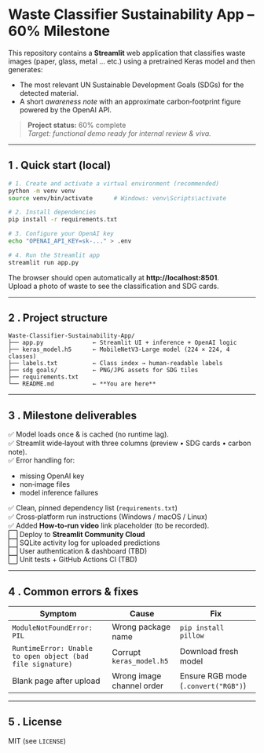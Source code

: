 # Waste Classifier Sustainability App – 60% Milestone

This repository contains a **Streamlit** web application that classifies waste images (paper, glass, metal … etc.) using a pretrained Keras model and then generates:

* The most relevant UN Sustainable Development Goals (SDGs) for the detected material.
* A short *awareness note* with an approximate carbon‑footprint figure powered by the OpenAI API.

> **Project status:** 60% complete  
> _Target: functional demo ready for internal review & viva._

---

## 1 . Quick start (local)

```bash
# 1. Create and activate a virtual environment (recommended)
python -m venv venv
source venv/bin/activate      # Windows: venv\Scripts\activate

# 2. Install dependencies
pip install -r requirements.txt

# 3. Configure your OpenAI key
echo "OPENAI_API_KEY=sk‑..." > .env

# 4. Run the Streamlit app
streamlit run app.py
```

The browser should open automatically at **http://localhost:8501**.  
Upload a photo of waste to see the classification and SDG cards.

---

## 2 . Project structure

```
Waste-Classifier-Sustainability-App/
├── app.py              ← Streamlit UI + inference + OpenAI logic
├── keras_model.h5      ← MobileNetV3‑Large model (224 × 224, 4 classes)
├── labels.txt          ← Class index → human‑readable labels
├── sdg goals/          ← PNG/JPG assets for SDG tiles
├── requirements.txt
└── README.md           ← **You are here**
```

---

## 3 . Milestone deliverables

✅ Model loads once & is cached (no runtime lag).  
✅ Streamlit wide‑layout with three columns (preview • SDG cards • carbon note).  
✅ Error handling for:
* missing OpenAI key
* non‑image files
* model inference failures

✅ Clean, pinned dependency list (`requirements.txt`)  
✅ Cross‑platform run instructions (Windows / macOS / Linux)  
✅ Added **How‑to‑run video** link placeholder (to be recorded).  
⬜ Deploy to **Streamlit Community Cloud**  
⬜ SQLite activity log for uploaded predictions  
⬜ User authentication & dashboard (TBD)  
⬜ Unit tests + GitHub Actions CI (TBD)

---

## 4 . Common errors & fixes

| Symptom | Cause | Fix |
|---------|-------|-----|
| `ModuleNotFoundError: PIL` | Wrong package name | `pip install pillow` |
| `RuntimeError: Unable to open object (bad file signature)` | Corrupt `keras_model.h5` | Download fresh model | 
| Blank page after upload | Wrong image channel order | Ensure RGB mode (`.convert("RGB")`) |

---

## 5 . License

MIT (see `LICENSE`)
